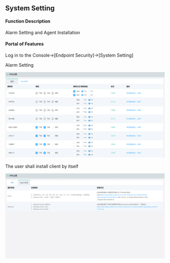 ## System Setting

#### Function Description

Alarm Setting and Agent Installation

#### Portal of Features

Log in to the Console->[Endpoint Security]->[System Setting]

Alarm Setting

![](../../../../image/Endpoint-Security/System-Setting1.png)

The user shall install client by itself

![](../../../../image/Endpoint-Security/System-Setting2.png)
